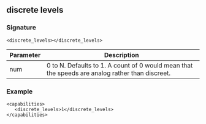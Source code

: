 ## discrete levels


### Signature

`<discrete_levels></discrete_levels>`


| Parameter | Description |
| --- | --- |
| num | 0 to N. Defaults to 1. A count of 0 would mean that the speeds are analog rather than discreet. |


### Example

```
<capabilities>
   <discrete_levels>1</discrete_levels>
</capabilities>
```


